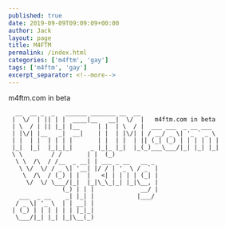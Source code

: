 ```yaml
---
published: true
date: 2019-09-09T09:09:09+00:00
author: Jack
layout: page
title: M4FTM
permalink: /index.html
categories: ['m4ftm', 'gay']
tags: ['m4ftm', 'gay']
excerpt_separator: <!--more-->
---
```


m4ftm.com in beta

<!--more-->


      __  __ _  _   ______ _______ __  __                      
     |  \/  | || | |  ____|__   __|  \/  |   m4ftm.com in beta                  
     | \  / | || |_| |__     | |  | \  / |  ___ ___  _ __ ___  
     | |\/| |__   _|  __|    | |  | |\/| | / __/ _ \| '_ ` _ \
     | |  | |  | | | |       | |  | |  | || (_| (_) | | | | | |
     |_|  |_|  |_|_|_|     _ |_|_ |_|  |_(_)___\___/|_| |_| |_|
     \ \        / /       | |  (_)                             
      \ \  /\  / /__  _ __| | ___ _ __   __ _                  
       \ \/  \/ / _ \| '__| |/ / | '_ \ / _` |                 
        \  /\  / (_) | |  |   <| | | | | (_| |                 
         \/  \/ \___/|_|  |_|\_\_|_| |_|\__, |                 
                   (_) | | |             __/ |                 
       ___  _ __    _| |_| |            |___/                  
      / _ \| '_ \  | | __| |                                   
     | (_) | | | | | | |_|_|                                   
      \___/|_| |_| |_|\__(_)     
